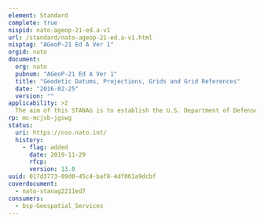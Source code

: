 ```yaml
---
element: Standard
complete: true
nispid: nato-ageop-21-ed.a-v1
url: /standard/nato-ageop-21-ed.a-v1.html
nisptag: "AGeoP-21 Ed A Ver 1"
orgid: nato
document:
  org: nato
  pubnum: "AGeoP-21 Ed A Ver 1"
  title: "Geodetic Datums, Projections, Grids and Grid References"
  date: "2016-02-25"
  version: ""
applicability: >2
  The aim of this STANAG is to establish the U.S. Department of Defense World Geodetic System 1984 (WGS 84) as the standard coordinate reference system for geospatial information used by NATO Armed Forces when acting in land, sea and air operations. Information is provided to facilitate the transition to WGS 84, including the interim use of existing geospatial information not referenced to WGS 84.
rp: mc-mcjsb-jgswg
status:
  uri: https://nso.nato.int/
  history: 
    - flag: added
      date: 2019-11-29
      rfcp: 
      version: 13.0
uuid: 017d3773-89d0-45c4-baf8-4df061a9dcbf
coverdocument:
  - nato-stanag2211ed7
consumers:
  - bsp-Geospatial_Services
---
```

